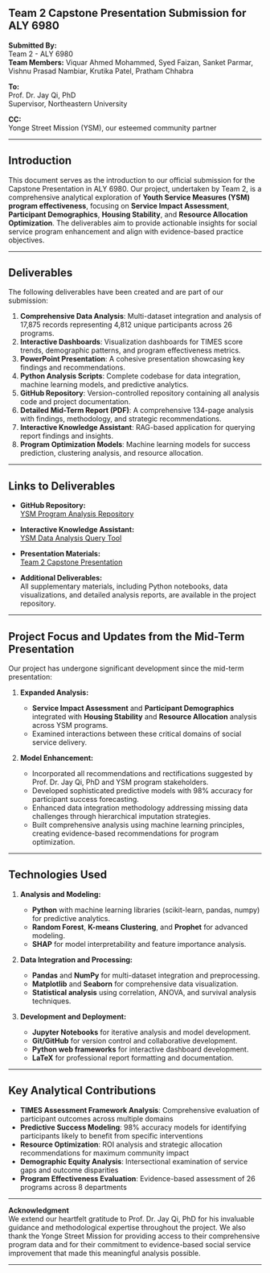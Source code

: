 ## **Team 2 Capstone Presentation Submission for ALY 6980**

**Submitted By:**  
Team 2 - ALY 6980  
**Team Members:** Viquar Ahmed Mohammed, Syed Faizan, Sanket Parmar, Vishnu Prasad Nambiar, Krutika Patel, Pratham Chhabra  

**To:**  
Prof. Dr. Jay Qi, PhD  
Supervisor, Northeastern University  

**CC:**  
Yonge Street Mission (YSM), our esteemed community partner  

---

## **Introduction**
This document serves as the introduction to our official submission for the Capstone Presentation in ALY 6980. Our project, undertaken by Team 2, is a comprehensive analytical exploration of **Youth Service Measures (YSM) program effectiveness**, focusing on **Service Impact Assessment**, **Participant Demographics**, **Housing Stability**, and **Resource Allocation Optimization**. The deliverables aim to provide actionable insights for social service program enhancement and align with evidence-based practice objectives.

---

## **Deliverables**
The following deliverables have been created and are part of our submission:  

1. **Comprehensive Data Analysis**: Multi-dataset integration and analysis of 17,875 records representing 4,812 unique participants across 26 programs.  
2. **Interactive Dashboards**: Visualization dashboards for TIMES score trends, demographic patterns, and program effectiveness metrics.  
3. **PowerPoint Presentation**: A cohesive presentation showcasing key findings and recommendations.  
4. **Python Analysis Scripts**: Complete codebase for data integration, machine learning models, and predictive analytics.  
5. **GitHub Repository**: Version-controlled repository containing all analysis code and project documentation.  
6. **Detailed Mid-Term Report (PDF)**: A comprehensive 134-page analysis with findings, methodology, and strategic recommendations.  
7. **Interactive Knowledge Assistant**: RAG-based application for querying report findings and insights.  
8. **Program Optimization Models**: Machine learning models for success prediction, clustering analysis, and resource allocation.

---

## **Links to Deliverables**

- **GitHub Repository:**  
  [YSM Program Analysis Repository](#)  

- **Interactive Knowledge Assistant:**  
  [YSM Data Analysis Query Tool](#)  

- **Presentation Materials:**  
  [Team 2 Capstone Presentation](#)  

- **Additional Deliverables:**  
  All supplementary materials, including Python notebooks, data visualizations, and detailed analysis reports, are available in the project repository.  

---

## **Project Focus and Updates from the Mid-Term Presentation**
Our project has undergone significant development since the mid-term presentation:  

1. **Expanded Analysis:**  
   - **Service Impact Assessment** and **Participant Demographics** integrated with **Housing Stability** and **Resource Allocation** analysis across YSM programs.  
   - Examined interactions between these critical domains of social service delivery.  

2. **Model Enhancement:**  
   - Incorporated all recommendations and rectifications suggested by Prof. Dr. Jay Qi, PhD and YSM program stakeholders.  
   - Developed sophisticated predictive models with 98% accuracy for participant success forecasting.  
   - Enhanced data integration methodology addressing missing data challenges through hierarchical imputation strategies.  
   - Built comprehensive analysis using machine learning principles, creating evidence-based recommendations for program optimization.  

---

## **Technologies Used**

1. **Analysis and Modeling:**  
   - **Python** with machine learning libraries (scikit-learn, pandas, numpy) for predictive analytics.  
   - **Random Forest**, **K-means Clustering**, and **Prophet** for advanced modeling.  
   - **SHAP** for model interpretability and feature importance analysis.  

2. **Data Integration and Processing:**  
   - **Pandas** and **NumPy** for multi-dataset integration and preprocessing.  
   - **Matplotlib** and **Seaborn** for comprehensive data visualization.  
   - **Statistical analysis** using correlation, ANOVA, and survival analysis techniques.  

3. **Development and Deployment:**  
   - **Jupyter Notebooks** for iterative analysis and model development.  
   - **Git/GitHub** for version control and collaborative development.  
   - **Python web frameworks** for interactive dashboard development.  
   - **LaTeX** for professional report formatting and documentation.  

---

## **Key Analytical Contributions**

- **TIMES Assessment Framework Analysis**: Comprehensive evaluation of participant outcomes across multiple domains
- **Predictive Success Modeling**: 98% accuracy models for identifying participants likely to benefit from specific interventions  
- **Resource Optimization**: ROI analysis and strategic allocation recommendations for maximum community impact
- **Demographic Equity Analysis**: Intersectional examination of service gaps and outcome disparities
- **Program Effectiveness Evaluation**: Evidence-based assessment of 26 programs across 8 departments

---

**Acknowledgment**  
We extend our heartfelt gratitude to Prof. Dr. Jay Qi, PhD for his invaluable guidance and methodological expertise throughout the project. We also thank the Yonge Street Mission for providing access to their comprehensive program data and for their commitment to evidence-based social service improvement that made this meaningful analysis possible.

---
